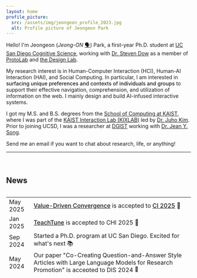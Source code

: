 ```yaml
---
layout: home
profile_picture:
  src: /assets/img/jeongeon_profile_2023.jpg
  alt: Profile picture of Jeongeon Park
---
```


<p>
Hello! I'm Jeongeon (<i>Jeong-ON</i> <a id="plain-bg" href="https://www.howtopronounce.com/jeongeon/36191893">🗣️</a>) Park, a first-year Ph.D. student at <a id="blue-bg" href="https://cogsci.ucsd.edu/">UC San Diego Cognitive Science</a>, working with <a id="blue-bg" href="https://spdow.ucsd.edu/">Dr. Steven Dow</a> as a member of <a id="blue-bg" href="https://protolab.ucsd.edu/">ProtoLab</a> and <a id="blue-bg" href="https://designlab.ucsd.edu/">the Design Lab</a>.

</p>

<p>
My research interest is in Human-Computer Interaction (HCI), Human-AI Interaction (HAI), and Social Computing. 
In particular, I am interested in <span style="font-weight: 500">surfacing unique preferences and contexts of individuals and groups</span> to support their effective navigation, comprehension, and utilization of information on the web. I mainly design and build AI-infused interactive systems.
<!-- I am interested in supporting individuals and groups to <span style="font-weight: 600">effectively navigate, comprehend, and utilize information on the web</span> in connection to their <span style="font-weight: 600">unique preferences and contexts</span>. I mainly design and build AI-infused interactive systems.  -->
</p> 

<!-- <p>
My past research spans across topics such as crowdsourcing, 

</p> -->

<p>
I got my M.S. and B.S. degrees from the <a id="blue-bg" href="https://cs.kaist.ac.kr/">School of Computing at KAIST</a>, where I was part of the <a id="blue-bg" href="http://kixlab.org">KAIST Interaction Lab (KIXLAB)</a> led by <a id="blue-bg" href="https://juhokim.com/">Dr. Juho Kim</a>. Prior to joining UCSD, I was a researcher at <a id="blue-bg" href="https://www.dgist.ac.kr/">DGIST</a> working with <a id="blue-bg" href="https://jyskwon.github.io/">Dr. Jean Y. Song</a>.
</p>


<p>
Send me an email if you want to chat about research, life, or anything! <br/>


</p>

<hr><div style="height: 20px"></div>


<h2>News</h2>
<!--
<p style="margin-bottom: 15px">
<b class="highlights">Jan 2024</b> Attending <a href="https://conference.hcikorea.org/hcik2024/main/main.asp" style="font-weight:500">HCI Korea 2024</a> ✈️<br/>
<b class="highlights">Dec 2023</b> My first first-authored paper ''DynamicLabels: Supporting Informed Construction of Machine Learning Label Sets with Crowd Feedback'' is accepted to IUI 2024 📄 <br/>
<b class="highlights"></b>  <br/>
<b class="highlights"></b>  <br/>
<b class="highlights"></b> <br/>
<b class="highlights"></b>  <br/>
<b class="highlights"></b> <br/>
<b class="highlights">Apr 2023</b>  <br/>
<b class="highlights">Jan 2023</b> Submitted two papers to CSCW 2023. Fingers crossed 🤞<br/>
<details>
  <summary>More news:</summary>
  <b class="highlights">Aug 2023</b> <br/>
  <b class="highlights">Aug 2023</b> <br/>
  <b class="highlights">Aug 2023</b> <br/>
  <b class="highlights">Aug 2023</b> <br/>
</details>
</p>
-->
<p>
<div style="overflow-y: scroll; max-height: 220px;">
   <table style="padding-bottom:10px; ">
   <tr>
       <td class="highlights">May 2025</td>
       <td> <a href="publications#value-centered" style="font-weight:500">Value-Driven Convergence</a> is accepted to <a href="https://ci.acm.org/2025/" style="font-weight:500">CI 2025</a> 📄
       </td>
    </tr>
   <tr>
       <td class="highlights">Jan 2025</td>
       <td> <a href="publications#teachtune" style="font-weight:500">TeachTune</a> is accepted to CHI 2025 📄
       </td>
    </tr>
   <tr>
       <td class="highlights">Sep 2024</td>
       <td> Started a Ph.D. program at UC San Diego. Excited for what's next 📚
       </td>
    </tr>
   <tr>
       <td class="highlights">May 2024</td>
       <td> Our paper "Co-Creating Question-and-Answer Style Articles with Large Language Models for Research Promotion" is accepted to DIS 2024 📄
       </td>
    </tr>
   <tr>
       <td class="highlights">May 2024</td>
       <td> Attending <a href="https://chi2024.acm.org/" style="font-weight:500">CHI 2024</a> and the <a href="https://sites.google.com/view/chi2024-sensemaking-workshop/home" style="font-weight:500">Sensemaking Workshop</a> in Hawaii 🌺🌴, come check out <a href="https://programs.sigchi.org/chi/2024/program/content/147936" style="font-weight:500">CreativeConnect on May 13th (Mon)</a>! ✈️
       </td>
    </tr>
    <tr>
       <td class="highlights">Mar 2024</td>
       <td> EduLive is conditionally accepted to CSCW 2024 after a major revision cycle 📄
       </td>
    </tr>
    <tr>
       <td class="highlights">Mar 2024</td>
       <td> Attending <a href="https://iui.acm.org/2024/" style="font-weight:500">IUI 2024</a> in Greenville, SC and presenting <a href="publications#dynamic-labels" style="font-weight:500">DynamicLabels</a> ✈️</td>
     </tr>
     <tr>
       <td class="highlights">Jan 2024</td>
       <td> Our paper "CreativeConnect: Supporting Reference Recombination for Graphic Design Ideation with Generative AI" is accepted to CHI 2024 📄
       </td>
     </tr>
     <tr>
       <td class="highlights">Jan 2024</td>
       <td> Attending <a href="https://conference.hcikorea.org/hcik2024/main/main.asp" style="font-weight:500">HCI Korea 2024</a> ✈️</td>
     </tr>
     <tr>
       <td class="highlights">Dec 2023</td>
       <td>My first first-authored paper ''DynamicLabels: Supporting Informed Construction of Machine Learning Label Sets with Crowd Feedback'' is accepted to IUI 2024 📄</td>
     </tr>
     <tr>
       <td class="highlights">Nov 2023</td>
       <td> AudiLens got an Jury's Best SIC Honorable Mention 🏆</td>
     </tr>
     <tr>
       <td class="highlights">Oct 2023</td>
       <td> Attending UIST 2023. Excited for my first on-site conference, let's chat! ✈️</td>
     </tr>
     <tr>
       <td class="highlights">Oct 2023</td>
       <td> Joined the DGIST Intelligence Augmentation Group (DIAG) as a researcher 🔬</td>
     </tr>
     <tr>
       <td class="highlights">Aug 2023</td>
       <td> Our poster "AudiLens: Configurable LLM-Generated Audiences for Public Speech Practice" is accepted to UIST 2023 Student Innovation Contest 📄</td>
     </tr>
     <tr>
       <td class="highlights">Jun 2023</td>
       <td> I have defended! Officially a Master now 🎓</td>
     </tr>
     <tr>
        <td class="highlights">Apr 2023</td>
        <td> Attending CHI 2023 virtually 💻</td>
      </tr>
      <tr>
        <td class="highlights">Jan 2023</td>
        <td> Submitted two papers to CSCW 2023. Fingers crossed 🤞</td>
      </tr>
     
   </table>
   <!-- <details>
      <summary>Click for more news:</summary>
      <table>
        <tr>
          <td class="highlights">Apr 2023</td>
          <td> Attending CHI 2023 virtually 💻</td>
        </tr>
        <tr>
          <td class="highlights">Jan 2023</td>
          <td> Submitted two papers to CSCW 2023. Fingers crossed 🤞</td>
        </tr>
     </table>
    </details> -->
</div>
</p>
